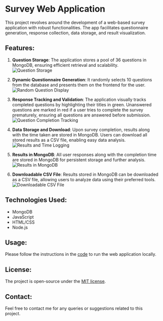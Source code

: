 # Survey Web Application

This project revolves around the development of a web-based survey application with robust functionalities. The app facilitates questionnaire generation, response collection, data storage, and result visualization.

## Features:

1. **Question Storage**: The application stores a pool of 36 questions in MongoDB, ensuring efficient retrieval and scalability. ![Question Storage](https://user-images.githubusercontent.com/78400414/162368181-af98bdc3-e512-4bbb-9a35-c426d3ab8d6e.png)

2. **Dynamic Questionnaire Generation**: It randomly selects 10 questions from the database and presents them on the frontend for the user. ![Random Question Display](https://user-images.githubusercontent.com/78400414/162368393-e0209151-ef0d-409c-be4c-25d72563b836.png)

3. **Response Tracking and Validation**: The application visually tracks completed questions by highlighting their titles in green. Unanswered questions are marked in red if a user tries to complete the survey prematurely, ensuring all questions are answered before submission. ![Question Completion Tracking](https://user-images.githubusercontent.com/78400414/162368472-0b7fd59f-7560-4a9f-b2b3-2d5311efd3e5.png)

4. **Data Storage and Download**: Upon survey completion, results along with the time taken are stored in MongoDB. Users can download all stored results as a CSV file, enabling easy data analysis. ![Results and Time Logging](https://user-images.githubusercontent.com/78400414/162368504-9f800f8a-f9e6-4fa6-853f-704e8a6fd75e.png)

5. **Results in MongoDB**: All user responses along with the completion time are stored in MongoDB for persistent storage and further analysis. ![Results in MongoDB](https://user-images.githubusercontent.com/78400414/162368522-f4749ec7-a7a5-4536-993c-d4cfbb6c398c.png)

6. **Downloadable CSV File**: Results stored in MongoDB can be downloaded as a CSV file, allowing users to analyze data using their preferred tools. ![Downloadable CSV File](https://user-images.githubusercontent.com/78400414/162368540-46649e36-8243-4676-b3fa-1d5ab07b53ae.png)

## Technologies Used:

- MongoDB
- JavaScript
- HTML/CSS
- Node.js

## Usage:

Please follow the instructions in the [code](https://github.com/your-repo-link) to run the web application locally.

## License:

The project is open-source under the [MIT license](LICENSE).

## Contact:

Feel free to contact me for any queries or suggestions related to this project.

